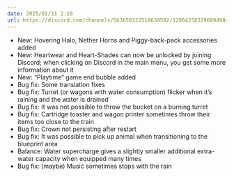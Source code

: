 ```yaml
---
date: 2025/02/11 2:10
url: https://discord.com/channels/563650322518638592/1286425832968949840/1338557653479198780
---
```

- New:  Hovering Halo, Nether Horns and  Piggy-back-pack accessories added
- New: Heartwear and Heart-Shades can now be unlocked by joining Discord; when clicking on Discord in the main menu, you get some more information about it
- New: “Playtime” game end bubble added
- Bug fix: Some translation fixes
- Bug fix: Turret (or wagons with water consumption) flicker when it’s raining and the water is drained
- Bug fix: It was not possible to throw the bucket on a burning turret
- Bug fix: Cartridge toaster and wagon printer sometimes throw their items too close to the train
- Bug fix: Crown not persisting after restart
- Bug fix: It was possible to pick up animal when transitioning to the blueprint area
- Balance: Water supercharge gives a slightly smaller additional extra-water capacity when equipped many times
- Bug fix: (maybe) Music sometimes stops with the rain